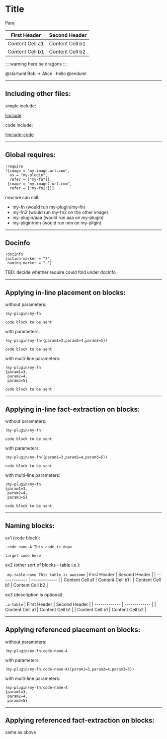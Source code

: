 # Title

Para

| First Header    | Second Header   |
| -------------   | -------------   |
| Content Cell a1 | Content Cell b1 |
| Content Cell b1 | Content Cell b2 |

::: warning
here be dragons
:::

@startuml
Bob -> Alice : hello
@enduml


---

## Including other files:

simple include:

[!include](otherfile.md)

code include:

[!include-code](file.js)

---

## Global requires:

```
!require
[{image = "my.image.url.com",
  as = "my-plugin",
  refer = ["my-fn"]},
 {image = "my.image2.url.com",
  refer = ["my-fn2"]}]
```

now we can call:

- my-fn (would run my-plugin/my-fn)
- my-fn2 (would run my-fn2 on the other image)
- my-plugin/aaa (would run aaa on my-plugin)
- my-pligin/nnn (would run nnn on my-pligin)

---

## Docinfo

```
!docinfo
{action-marker = "!",
 naming-marker = "."}
```

TBD: decide whether require could fold under docinfo

---

## Applying in-line placement on blocks:

without parameters:

`!my-plugin/my-fn`
```
code block to be sent
```

with parameters:

`!my-plugin/my-fn({param1=3,param2=4,param3=5})`
```
code block to be sent
```

with multi-line parameters:

```
!my-plugin/my-fn
{param1=3,
 param2=4,
 param3=5}
```
```
code block to be sent
```

---

## Applying in-line fact-extraction on blocks:

without parameters:

`!my-plugin/my-fn`
```
code block to be sent
```

with parameters:

`!my-plugin/my-fn({param1=3,param2=4,param3=5})`
```
code block to be sent
```

with multi-line parameters:

```
!my-plugin/my-fn
{param1=3,
 param2=4,
 param3=5}
```
```
code block to be sent
```

---

## Naming blocks:

ex1 (code block):

`.code-name-A This code is dope`
```
target code here
```

ex2 (other sort of blocks - table i.e.):

`.my-table-name This table is awesome`
| First Header    | Second Header   |
| -------------   | -------------   |
| Content Cell a1 | Content Cell b1 |
| Content Cell b1 | Content Cell b2 |

ex3 (description is optional):

`.a-table`
| First Header    | Second Header   |
| -------------   | -------------   |
| Content Cell a1 | Content Cell b1 |
| Content Cell b1 | Content Cell b2 |

---

## Applying referenced placement on blocks:

without parameters:

`!my-plugin/my-fn:code-name-A`

with parameters:

`!my-plugin/my-fn:code-name-A({param1=3,param2=4,param3=5})`

with multi-line parameters:

```
!my-plugin/my-fn:code-name-A
{param1=3,
 param2=4,
 param3=5}
```

---

## Applying referenced fact-extraction on blocks:

same as above

